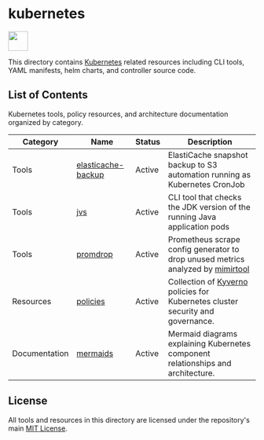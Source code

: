 # kubernetes

<img src="https://cdn.jsdelivr.net/gh/devicons/devicon/icons/kubernetes/kubernetes-plain.svg" width="40" height="40"/>

This directory contains [Kubernetes](https://kubernetes.io/) related resources including CLI tools, YAML manifests, helm charts, and controller source code.

## List of Contents

Kubernetes tools, policy resources, and architecture documentation organized by category.

| Category | Name | Status | Description |
|----------|------|--------|-------------|
| Tools | [elasticache-backup](./elasticache-backup/) | Active | ElastiCache snapshot backup to S3 automation running as Kubernetes CronJob |
| Tools | [jvs](./jvs/) | Active | CLI tool that checks the JDK version of the running Java application pods |
| Tools | [promdrop](./promdrop/) | Active | Prometheus scrape config generator to drop unused metrics analyzed by [mimirtool](https://grafana.com/docs/mimir/latest/manage/tools/mimirtool/) |
| Resources | [policies](./policies/) | Active | Collection of [Kyverno](https://kyverno.io/) policies for Kubernetes cluster security and governance. |
| Documentation | [mermaids](./mermaids/) | Active | Mermaid diagrams explaining Kubernetes component relationships and architecture. |

## License

All tools and resources in this directory are licensed under the repository's main [MIT License](../../LICENSE).

